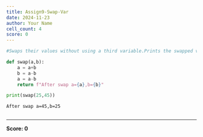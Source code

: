 ```yaml
---
title: Assign9-Swap-Var
date: 2024-11-23
author: Your Name
cell_count: 4
score: 0
---
```


```python
#Swaps their values without using a third variable.Prints the swapped values.
```


```python
def swap(a,b):
    a = a+b
    b = a-b
    a = a-b
    return f"After swap a={a},b={b}"
```


```python
print(swap(25,45))
```

    After swap a=45,b=25



```python

```


---
**Score: 0**
